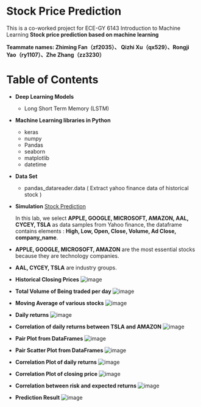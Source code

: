 # Stock Price Prediction
This is a co-worked project for ECE-GY 6143 Introduction to Machine Learning
**Stock price prediction based on machine learning**


**Teammate names: Zhiming Fan（zf2035）、 Qizhi Xu（qx529）、Rongji Yao（ry1107）、Zhe Zhang（zz3230）**
# <h1> Table of Contents
  * **Deep Learning Models**
    * Long Short Term Memory (LSTM)
  * **Machine Learning libraries in Python**
    * keras
    * numpy
    * Pandas
    * seaborn
    * matplotlib
    * datetime
  * **Data Set**
    * pandas_datareader.data ( Extract yahoo finance data of historical stock )
  * **Simulation**
    [Stock Prediction]( https://github.com/zhezhangue/StockPrediction/blob/main/Protential_Method/model.ipynb )
    
    In this lab, we select **APPLE, GOOGLE, MICROSOFT, AMAZON, AAL, CYCEY, TSLA** as data samples from Yahoo finance, the dataframe contains elements : **High, Low, Open, Close, Volume, Ad Close, company_name**.
  * **APPLE, GOOGLE, MICROSOFT, AMAZON** are the most essential stocks because they are technology companies.
  * **AAL, CYCEY, TSLA** are industry groups.
  * **Historical Closing Prices**
    ![image](https://github.com/f619341268/hello-world/blob/master/stock_2.jpg)
  * **Total Volume of Being traded per day**
    ![image](https://github.com/f619341268/hello-world/blob/master/stock_3.jpg)
  * **Moving Average of various stocks**
    ![image](https://github.com/f619341268/hello-world/blob/master/stock_5.jpg)
  * **Daily returns**
    ![image](https://github.com/f619341268/hello-world/blob/master/stock_6.jpg)
  * **Correlation of daily returns between TSLA and AMAZON**
    ![image](https://github.com/f619341268/hello-world/blob/master/stock_7.jpg)
  * **Pair Plot from DataFrames**
    ![image](https://github.com/f619341268/hello-world/blob/master/stock_8.png)
  * **Pair Scatter Plot from DataFrames**
    ![image](https://github.com/f619341268/hello-world/blob/master/stock_9.png)
  * **Correlation Plot of daily returns**
    ![image](https://github.com/f619341268/hello-world/blob/master/stock_10.png)
  * **Correlation Plot of closing price**
    ![image](https://github.com/f619341268/hello-world/blob/master/stock_11.png)
  * **Correlation between risk and expected returns**
    ![image](https://github.com/f619341268/hello-world/blob/master/stock_12.png)
  * **Prediction Result**
    ![image](https://github.com/f619341268/hello-world/blob/master/result_1.png)
